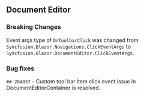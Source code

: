 ##  Document Editor

###    Breaking Changes

Event args type of `OnToolbarClick` was changed from `Syncfusion.Blazor.Navigations.ClickEventArgs` to `Syncfusion.Blazor.DocumentEditor.ClickEventArgs`.

###  Bug fixes

`## 284837` - Custom tool bar item click event issue in DocumentEditorContainer is resolved.
